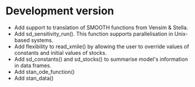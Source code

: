 # Development version

* Add support to translation of SMOOTH functions from Vensim & Stella.
* Add sd_sensitivity_run(). This function supports parallelisation in 
  Unix-based systems.
* Add flexibility to read_xmile() by allowing the user to override values of
  constants and initial values of stocks.
* Add sd_constants() and sd_stocks() to summarise model's information in data frames. 
* Add stan_ode_function()
* Add stan_data()
